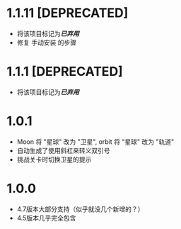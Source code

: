 # 1.1.11 [DEPRECATED]
- 将该项目标记为***已弃用***
- 修复 手动安装 的步骤

# 1.1.1 [DEPRECATED]
- 将该项目标记为***已弃用***

# 1.0.1
- Moon 将 "星球" 改为 "卫星", orbit 将 "星球" 改为 "轨道"
- 自动生成了使用斜杠来转义双引号
- 挑战关卡时切换卫星的提示

# 1.0.0
- 4.7版本大部分支持（似乎就没几个新增的？）
- 4.5版本几乎完全包含
